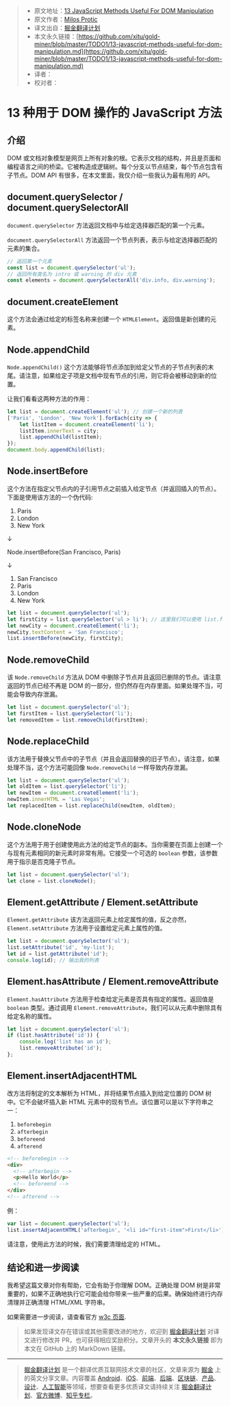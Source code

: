> * 原文地址：[13 JavaScript Methods Useful For DOM Manipulation](https://devinduct.com/blogpost/20/13-javascript-methods-useful-for-dom-manipulation)
> * 原文作者：[Milos Protic](https://devinduct.com/blogpost/20/13-javascript-methods-useful-for-dom-manipulation)
> * 译文出自：[掘金翻译计划](https://github.com/xitu/gold-miner)
> * 本文永久链接：[https://github.com/xitu/gold-miner/blob/master/TODO1/13-javascript-methods-useful-for-dom-manipulation.md](https://github.com/xitu/gold-miner/blob/master/TODO1/13-javascript-methods-useful-for-dom-manipulation.md)
> * 译者：
> * 校对者：

# 13 种用于 DOM 操作的 JavaScript 方法

## 介绍

DOM 或文档对象模型是网页上所有对象的根。它表示文档的结构，并且是页面和编程语言之间的桥梁。它被构造成逻辑树。每个分支以节点结束，每个节点包含有子节点。DOM API 有很多，在本文里面，我仅介绍一些我认为最有用的 API。

## document.querySelector / document.querySelectorAll

`document.querySelector` 方法返回文档中与给定选择器匹配的第一个元素。

`document.querySelectorAll` 方法返回一个节点列表，表示与给定选择器匹配的元素的集合。

```js
// 返回第一个元素
const list = document.querySelector('ul');
// 返回所有类名为 intro 或 warning 的 div 元素
const elements = document.querySelectorAll('div.info, div.warning');
```

## document.createElement

这个方法会通过给定的标签名称来创建一个 `HTMLElement`。返回值是新创建的元素。

## Node.appendChild

`Node.appendChild()` 这个方法能够将节点添加到给定父节点的子节点列表的末尾。请注意，如果给定子项是文档中现有节点的引用，则它将会被移动到新的位置。

让我们看看这两种方法的作用：

```js
let list = document.createElement('ul'); // 创建一个新的列表
['Paris', 'London', 'New York'].forEach(city => {
    let listItem = document.createElement('li');
    listItem.innerText = city;
    list.appendChild(listItem);
});
document.body.appendChild(list);
```

## Node.insertBefore

这个方法在指定父节点内的子引用节点之前插入给定节点（并返回插入的节点）。下面是使用该方法的一个伪代码:

1. Paris
2. London
3. New York

↓

Node.insertBefore(San Francisco, Paris)

↓

1. San Francisco
2. Paris
3. London
4. New York

```js
let list = document.querySelector('ul');
let firstCity = list.querySelector('ul > li'); // 这里我们可以使用 list.firstChild，但是这篇文章的目的是介绍 DOM API 方法
let newCity = document.createElement('li');
newCity.textContent = 'San Francisco';
list.insertBefore(newCity, firstCity);
```

## Node.removeChild

该 `Node.removeChild` 方法从 DOM 中删除子节点并且返回已删除的节点。请注意返回的节点已经不再是 DOM 的一部分，但仍然存在内存里面。如果处理不当，可能会导致内存泄漏。

```js
let list = document.querySelector('ul');
let firstItem = list.querySelector('li');
let removedItem = list.removeChild(firstItem);
```

## Node.replaceChild

该方法用于替换父节点中的子节点（并且会返回替换的旧子节点）。请注意，如果处理不当，这个方法可能回像 `Node.removeChild` 一样导致内存泄漏。

```js
let list = document.querySelector('ul');
let oldItem = list.querySelector('li');
let newItem = document.createElement('li');
newItem.innerHTML = 'Las Vegas';
let replacedItem = list.replaceChild(newItem, oldItem);
```

## Node.cloneNode

这个方法用于用于创建使用此方法的给定节点的副本。当你需要在页面上创建一个与现有元素相同的新元素时非常有用。它接受一个可选的 `boolean` 参数，该参数用于指示是否克隆子节点。

```js
let list = document.querySelector('ul');
let clone = list.cloneNode();
```

## Element.getAttribute / Element.setAttribute

`Element.getAttribute` 该方法返回元素上给定属性的值，反之亦然，`Element.setAttribute` 方法用于设置给定元素上属性的值。

```js
let list = document.querySelector('ul');
list.setAttribute('id', 'my-list');
let id = list.getAttribute('id');
console.log(id); // 输出我的列表
```

## Element.hasAttribute / Element.removeAttribute

`Element.hasAttribute` 方法用于检查给定元素是否具有指定的属性。返回值是 `boolean` 类型。通过调用 `Element.removeAttribute`，我们可以从元素中删除具有给定名称的属性。

```js
let list = document.querySelector('ul');
if (list.hasAttribute('id')) {
    console.log('list has an id');
    list.removeAttribute('id');
};
```

## Element.insertAdjacentHTML

改方法将制定的文本解析为 HTML，并将结果节点插入到给定位置的 DOM 树中。它不会破坏插入新 HTML 元素中的现有节点。该位置可以是以下字符串之一：

1. `beforebegin`
2. `afterbegin`
3. `beforeend`
4. `afterend`

```html
<!-- beforebegin -->
<div>
  <!-- afterbegin -->
  <p>Hello World</p>
  <!-- beforeend -->
</div>
<!-- afterend -->
```

例：

```js
var list = document.querySelector('ul');
list.insertAdjacentHTML('afterbegin', '<li id="first-item">First</li>');
```

请注意，使用此方法的时候，我们需要清理给定的 HTML。

## 结论和进一步阅读

我希望这篇文章对你有帮助，它会有助于你理解 DOM。正确处理 DOM 树是非常重要的，如果不正确地执行它可能会给你带来一些严重的后果。确保始终进行内存清理并正确清理 HTML/XML 字符串。

如果需要进一步阅读，请查看官方 [w3c 页面](https://www.w3.org/TR/?tag=dom).

> 如果发现译文存在错误或其他需要改进的地方，欢迎到 [掘金翻译计划](https://github.com/xitu/gold-miner) 对译文进行修改并 PR，也可获得相应奖励积分。文章开头的 **本文永久链接** 即为本文在 GitHub 上的 MarkDown 链接。

---

> [掘金翻译计划](https://github.com/xitu/gold-miner) 是一个翻译优质互联网技术文章的社区，文章来源为 [掘金](https://juejin.im) 上的英文分享文章。内容覆盖 [Android](https://github.com/xitu/gold-miner#android)、[iOS](https://github.com/xitu/gold-miner#ios)、[前端](https://github.com/xitu/gold-miner#前端)、[后端](https://github.com/xitu/gold-miner#后端)、[区块链](https://github.com/xitu/gold-miner#区块链)、[产品](https://github.com/xitu/gold-miner#产品)、[设计](https://github.com/xitu/gold-miner#设计)、[人工智能](https://github.com/xitu/gold-miner#人工智能)等领域，想要查看更多优质译文请持续关注 [掘金翻译计划](https://github.com/xitu/gold-miner)、[官方微博](http://weibo.com/juejinfanyi)、[知乎专栏](https://zhuanlan.zhihu.com/juejinfanyi)。
